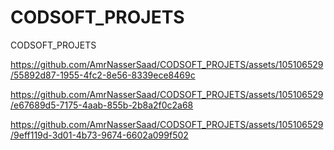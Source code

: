 # CODSOFT_PROJETS
CODSOFT_PROJETS 


https://github.com/AmrNasserSaad/CODSOFT_PROJETS/assets/105106529/55892d87-1955-4fc2-8e56-8339ece8469c



https://github.com/AmrNasserSaad/CODSOFT_PROJETS/assets/105106529/e67689d5-7175-4aab-855b-2b8a2f0c2a68



https://github.com/AmrNasserSaad/CODSOFT_PROJETS/assets/105106529/9eff119d-3d01-4b73-9674-6602a099f502

